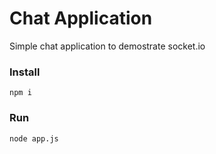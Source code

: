 # Chat Application

Simple chat application to demostrate socket.io

### Install

```
npm i
```

### Run

```
node app.js
```
